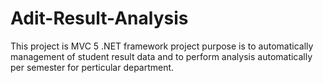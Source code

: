 # Adit-Result-Analysis
This project is MVC 5 .NET framework project purpose is to automatically management of student result data and to perform analysis automatically per semester for perticular department.
